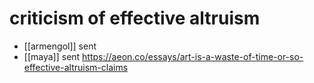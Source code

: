 # criticism of effective altruism

- [[armengol]] sent 
- [[maya]] sent https://aeon.co/essays/art-is-a-waste-of-time-or-so-effective-altruism-claims

